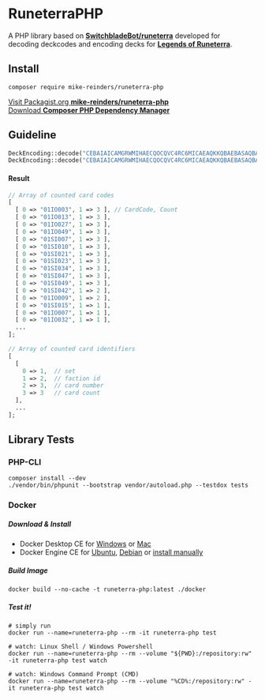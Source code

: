 # RuneterraPHP

A PHP library based on [**SwitchbladeBot/runeterra**](https://github.com/SwitchbladeBot/runeterra) developed for  
decoding deckcodes and encoding decks for [**Legends of Runeterra**](http://playruneterra.com).  

## Install
```
composer require mike-reinders/runeterra-php
```
[Visit Packagist.org **mike-reinders/runeterra-php**](https://packagist.org/packages/mike-reinders/runeterra-php)  
[Download **Composer PHP Dependency Manager**](https://getcomposer.org/download/)

## Guideline
```php
DeckEncoding::decode("CEBAIAICAMGRWMIHAECQOCQVC4RC6MICAEAQKKQBAEBASAQBAECQ6AQBAIDSA", true);
DeckEncoding::decode("CEBAIAICAMGRWMIHAECQOCQVC4RC6MICAEAQKKQBAEBASAQBAECQ6AQBAIDSA", false);
```

#### Result
```php
// Array of counted card codes
[
  [ 0 => "01IO003", 1 => 3 ], // CardCode, Count
  [ 0 => "01IO013", 1 => 3 ],
  [ 0 => "01IO027", 1 => 3 ],
  [ 0 => "01IO049", 1 => 3 ],
  [ 0 => "01SI007", 1 => 3 ],
  [ 0 => "01SI010", 1 => 3 ],
  [ 0 => "01SI021", 1 => 3 ],
  [ 0 => "01SI023", 1 => 3 ],
  [ 0 => "01SI034", 1 => 3 ],
  [ 0 => "01SI047", 1 => 3 ],
  [ 0 => "01SI049", 1 => 3 ],
  [ 0 => "01SI042", 1 => 2 ],
  [ 0 => "01IO009", 1 => 2 ],
  [ 0 => "01SI015", 1 => 1 ],
  [ 0 => "01IO007", 1 => 1 ],
  [ 0 => "01IO032", 1 => 1 ],
  ...
];

// Array of counted card identifiers
[
  [
    0 => 1,  // set
    1 => 2,  // faction id
    2 => 3,  // card number
    3 => 3   // card count
  ],
  ...
];
```

## Library Tests

### PHP-CLI
```shell script
composer install --dev
./vendor/bin/phpunit --bootstrap vendor/autoload.php --testdox tests
```

### Docker
##### Download & Install
- Docker Desktop CE for [Windows](https://hub.docker.com/editions/community/docker-ce-desktop-windows) or [Mac](https://hub.docker.com/editions/community/docker-ce-desktop-mac/)  
- Docker Engine CE for [Ubuntu](https://hub.docker.com/editions/community/docker-ce-server-ubuntu), [Debian](https://hub.docker.com/editions/community/docker-ce-server-debian) or [install manually](https://docs.docker.com/engine/install/)

##### Build Image
```shell script
docker build --no-cache -t runeterra-php:latest ./docker
```

##### Test it!
```shell script
# simply run
docker run --name=runeterra-php --rm -it runeterra-php test

# watch: Linux Shell / Windows Powershell
docker run --name=runeterra-php --rm --volume "${PWD}:/repository:rw" -it runeterra-php test watch

# watch: Windows Command Prompt (CMD)
docker run --name=runeterra-php --rm --volume "%CD%:/repository:rw" -it runeterra-php test watch
```